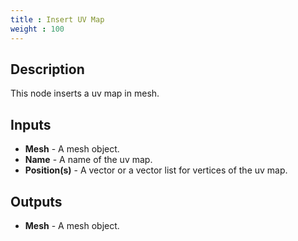 ```yaml
---
title : Insert UV Map
weight : 100
---
```


## Description

This node inserts a uv map in mesh.

## Inputs

- **Mesh** - A mesh object.
- **Name** - A name of the uv map.
- **Position(s)** - A vector or a vector list for vertices of the uv map.

## Outputs

- **Mesh** - A mesh object.
